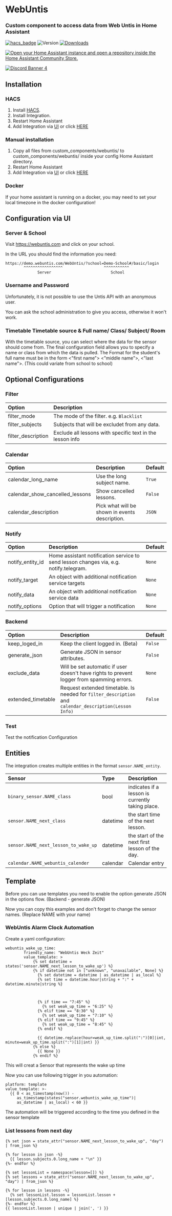 # WebUntis

### Custom component to access data from Web Untis in Home Assistant

[![hacs_badge](https://img.shields.io/badge/HACS-Default-orange.svg)](https://github.com/custom-components/hacs)
![Version](https://img.shields.io/github/v/release/JonasJoKuJonas/homeassistant-WebUntis)
[![Downloads](https://img.shields.io/github/downloads/JonasJoKuJonas/homeassistant-WebUntis/total)](https://tooomm.github.io/github-release-stats/?username=JonasJoKuJonas&repository=HomeAssistant-WebUntis)



[![Open your Home Assistant instance and open a repository inside the Home Assistant Community Store.](https://my.home-assistant.io/badges/hacs_repository.svg)](https://my.home-assistant.io/redirect/hacs_repository/?owner=JonasJoKuJonas&repository=Homeassistant-WebUntis)



[![Discord Banner 4](https://discordapp.com/api/guilds/1090218586565509170/widget.png?style=banner4)](https://discord.gg/34EHnHQaPm)




## Installation

### HACS

1. Install [HACS](https://github.com/custom-components/hacs).
2. Install Integration.
3. Restart Home Assistant
4. Add Integration via [UI](https://my.home-assistant.io/redirect/integrations/) or click [HERE](https://my.home-assistant.io/redirect/config_flow_start/?domain=webuntis)

### Manual installation 

1. Copy all files from custom_components/webuntis/ to custom_components/webuntis/ inside your config Home Assistant directory.
2. Restart Home Assistant
4. Add Integration via [UI](https://my.home-assistant.io/redirect/integrations/) or click [HERE](https://my.home-assistant.io/redirect/config_flow_start/?domain=webuntis)

### Docker
If your home assistant is running on a docker, you may need to set your local timezone in the docker configuration!

## Configuration via UI

### Server & School
Visit https://webuntis.com and click on your school.

In the URL you should find the information you need:
```
https://demo.webuntis.com/WebUntis/?school=Demo-School#/basic/login
        ^^^^^^^^^^^^^^^^^                  ^^^^^^^^^^^
              Server                          School
```

### Username and Password
Unfortunately, it is not possible to use the Untis API with an anonymous user.

You can ask the school administration to give you access, otherwise it won't work.

### Timetable Timetable source & Full name/ Class/ Subject/ Room
With the timetable source, you can select where the data for the sensor should come from.
The final configuration field allows you to specify a name or class from which the data is pulled.
The Format for the student's full name must be in the form <"first name"> <"middle name">, <"last name">. (This could variate from school to school)

## Optional Configurations

### Filter
|Option|Description
|:-----|:----------
|filter_mode|The mode of the filter. e.g. `Blacklist`
|filter_subjects|Subjects that will be excludet from any data.
|filter_description|Exclude all lessons with specific text in the lesson info

### Calendar
|Option|Description|Default
|:-----|:----------|-------
|calendar_long_name|Use the long subject name.|`True`
|calendar_show_cancelled_lessons|Show cancelled lessons.|`False`
|calendar_description|Pick what will be shown in events description.|`JSON`

### Notify
|Option|Description|Default
|:-----|:----------|-------
|notify_entity_id|Home assistant notification service to send lesson changes via, e.g. notify.telegram.|`None`
|notify_target|An object with additional notification service targets|`None`
|notify_data|An object with additional notification service data|`None`
|notify_options|Option that will trigger a notification|`None`

### Backend
|Option|Description|Default
|:-----|:----------|-------
|keep_loged_in|Keep the client logged in. (Beta)|`False`
|generate_json|Generate JSON in sensor attributes.|`False`
|exclude_data|Will be set automatic if user doesn't have rights to prevent logger from spamming errors.|`None`
|extended_timetable|Request extended timetable. Is needed for `filter_description` and `calendar_description(Lesson Info)`|`False`

### Test
Test the notification Configuration


## Entities

The integration creates multiple entities in the format `sensor.NAME_entity`.

|Sensor  |Type|Description
|:-----------|:---|:------------
|`binary_sensor.NAME_class`| bool | indicates if a lesson is currently taking place.
|`sensor.NAME_next_class`| datetime | the start time of the next lesson.
|`sensor.NAME_next_lesson_to_wake_up`| datetime | the start of the next first lesson of the day.
|`calendar.NAME_webuntis_calender`| calendar | Calendar entry

## Template
Before you can use templates you need to enable the option generate JSON in the options flow. (Backend - generate JSON)

Now you can copy this examples and don't forget to change the sensor names. (Replace NAME with your name)
### WebUntis Alarm Clock Automation
Create a yaml configuration:
```
webuntis_wake_up_time:
        friendly_name: "WebUntis Weck Zeit"
        value_template: >
            {% set datetime = states('sensor.NAME_next_lesson_to_wake_up') %}
            {% if datetime not in ["unknown", "unavailable", None] %}
              {% set datetime = datetime | as_datetime | as_local %}
              {% set time = datetime.hour|string + ":" + datetime.minute|string %}
              
              
              
              {% if time == "7:45" %}
                {% set weak_up_time = "6:25" %}
              {% elif time == "8:30" %}
                {% set weak_up_time = "7:10" %}
              {% elif time == "9:45" %}
                {% set weak_up_time = "8:45" %}
              {% endif %}
              
              {{ datetime.replace(hour=weak_up_time.split(":")[0]|int, minute=weak_up_time.split(":")[1]|int) }}
            {% else %}
              {{ None }}
            {% endif %}
```
This will creat a Sensor that represents the wake up time 

Now you can use following trigger in you automation:
```
platform: template
value_template: >-
  {{ 0 < as_timestamp(now()) -
     as_timestamp(states("sensor.webuntis_wake_up_time")|
     as_datetime | as_local) < 60 }}
```
The automation will be triggered according to the time you defined in the sensor template
### List lessons from next day
```
{% set json = state_attr("sensor.NAME_next_lesson_to_wake_up", "day") | from_json %}

{% for lesson in json -%}
  {{ lesson.subjects.0.long_name + "\n" }}
{%- endfor %}
```

```
{% set lessonList = namespace(lesson=[]) %}
{% set lessons = state_attr("sensor.NAME_next_lesson_to_wake_up", "day") | from_json %}

{% for lesson in lessons -%}
  {% set lessonList.lesson = lessonList.lesson + [lesson.subjects.0.long_name] %}
{%- endfor %}
{{ lessonList.lesson | unique | join(', ') }}
```
